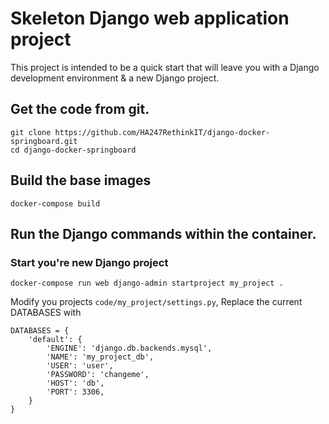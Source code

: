 # Skeleton Django web application project

This project is intended to be a quick start that will leave you with a Django development environment & a new Django project.

## Get the code from git.
```
git clone https://github.com/HA247RethinkIT/django-docker-springboard.git
cd django-docker-springboard
```

## Build the base images
```
docker-compose build
```

## Run the Django commands within the container.

### Start you're new Django project
```
docker-compose run web django-admin startproject my_project .
```

 Modify you projects `code/my_project/settings.py`, Replace the current DATABASES with 
```
DATABASES = {
    'default': {
        'ENGINE': 'django.db.backends.mysql',
        'NAME': 'my_project_db',
        'USER': 'user',
        'PASSWORD': 'changeme',
        'HOST': 'db',
        'PORT': 3306,
    }
}
```

### Starting the project
```
docker-compose up -d
```
You can now  brows http://localhost:8000

### Run the initial migrate and construct the database
```
docker-compose run web python manage.py migrate
```

### Super user access, if a user does not exist then you must creat one
```
docker-compose run web python manage.py createsuperuser
```

